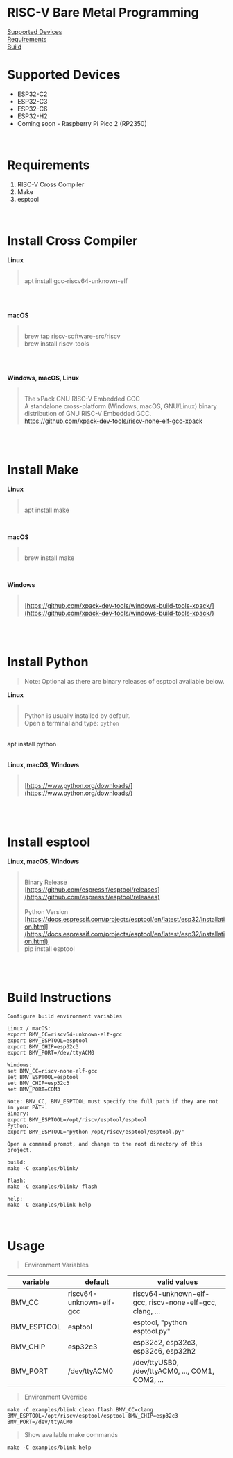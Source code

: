 <br>

# RISC-V Bare Metal Programming

[Supported Devices](#supported-devices)  
[Requirements](#requirements)  
[Build](#build-instructions)   

# Supported Devices
* ESP32-C2
* ESP32-C3
* ESP32-C6
* ESP32-H2
* Coming soon - Raspberry Pi Pico 2 (RP2350)

<br>

# Requirements

1. RISC-V Cross Compiler
2. Make
3. esptool

<br>

# Install Cross Compiler

**Linux**   
><br>apt install gcc-riscv64-unknown-elf  
<br>

<br>

**macOS**  
><br>brew tap riscv-software-src/riscv  
brew install riscv-tools  
<br>

<br>

**Windows, macOS, Linux**  
><br>The xPack GNU RISC-V Embedded GCC  
A standalone cross-platform (Windows, macOS, GNU/Linux) binary distribution of GNU RISC-V Embedded GCC.  <br>
https://github.com/xpack-dev-tools/riscv-none-elf-gcc-xpack  
<br>

<br>

# Install Make

**Linux**  
><br>apt install make   
<br>

**macOS**
><br>brew install make  
<br>

**Windows**  
><br>[https://github.com/xpack-dev-tools/windows-build-tools-xpack/](https://github.com/xpack-dev-tools/windows-build-tools-xpack/)  
<br>

<br>

# Install Python
>Note: Optional as there are binary releases of esptool available below.

**Linux**  
><br>Python is usually installed by default.  
Open a terminal and type: `python`  
<br>
apt install python  
<br>

<br>

**Linux, macOS, Windows**  
><br>[https://www.python.org/downloads/](https://www.python.org/downloads/)  
<br>

<br>

# Install esptool

**Linux, macOS, Windows**  
><br>Binary Release<br>[https://github.com/espressif/esptool/releases](https://github.com/espressif/esptool/releases)  
<br>Python Version  
[https://docs.espressif.com/projects/esptool/en/latest/esp32/installation.html](https://docs.espressif.com/projects/esptool/en/latest/esp32/installation.html)  
pip install esptool  
<br>

<br>

# Build Instructions

```
Configure build environment variables

Linux / macOS:
export BMV_CC=riscv64-unknown-elf-gcc
export BMV_ESPTOOL=esptool
export BMV_CHIP=esp32c3
export BMV_PORT=/dev/ttyACM0

Windows:
set BMV_CC=riscv-none-elf-gcc
set BMV_ESPTOOL=esptool
set BMV_CHIP=esp32c3
set BMV_PORT=COM3

Note: BMV_CC, BMV_ESPTOOL must specify the full path if they are not in your PATH.
Binary:
export BMV_ESPTOOL=/opt/riscv/esptool/esptool
Python:
export BMV_ESPTOOL="python /opt/riscv/esptool/esptool.py"
```

```
Open a command prompt, and change to the root directory of this project.

build:
make -C examples/blink/

flash:
make -C examples/blink/ flash

help:
make -C examples/blink help
```

<br>

# Usage

> Environment Variables

| variable                | default                 | valid values                                            |
| ----------------------- | ----------------------- | ------------------------------------------------------- |
| BMV_CC                  | riscv64-unknown-elf-gcc | riscv64-unknown-elf-gcc, riscv-none-elf-gcc, clang, ... |
| BMV_ESPTOOL             | esptool                 | esptool, "python esptool.py"                            |
| BMV_CHIP                | esp32c3                 | esp32c2, esp32c3, esp32c6, esp32h2                      |
| BMV_PORT                | /dev/ttyACM0            | /dev/ttyUSB0, /dev/ttyACM0, ..., COM1, COM2, ...        |

>Environment Override

`make -C examples/blink clean flash BMV_CC=clang BMV_ESPTOOL=/opt/riscv/esptool/esptool BMV_CHIP=esp32c3 BMV_PORT=/dev/ttyACM0`

>Show available make commands

`make -C examples/blink help`  
